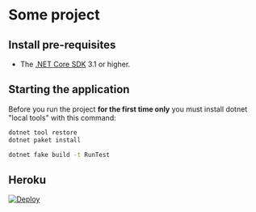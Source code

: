 # Some project


## Install pre-requisites
* The [.NET Core SDK](https://www.microsoft.com/net/download) 3.1 or higher.

## Starting the application
Before you run the project **for the first time only** you must install dotnet "local tools" with this command:

```bash
dotnet tool restore
dotnet paket install
```

```bash
dotnet fake build -t RunTest
```

## Heroku
[![Deploy](https://www.herokucdn.com/deploy/button.svg)](https://heroku.com/deploy)
